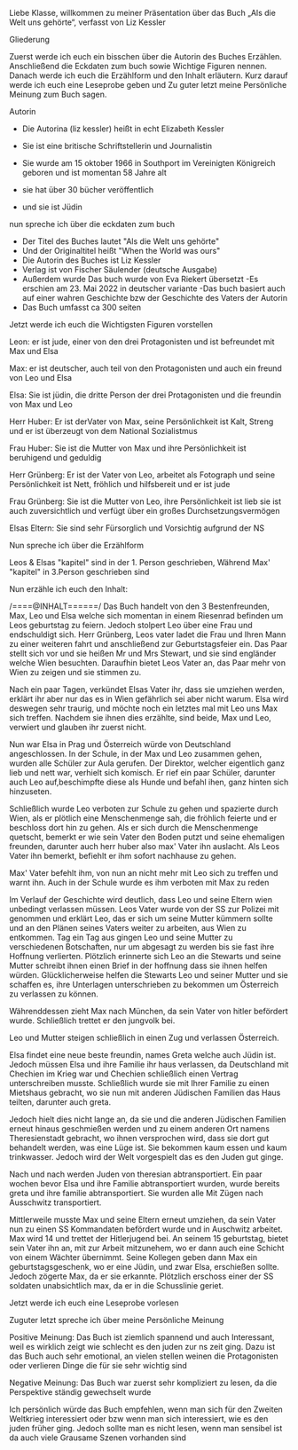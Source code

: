 Liebe Klasse, willkommen zu meiner Präsentation über das Buch 
„Als die Welt uns gehörte“, verfasst von Liz Kessler

Gliederung

Zuerst werde ich euch ein bisschen über die Autorin des Buches
Erzählen. Anschließend die Eckdaten zum buch sowie Wichtige 
Figuren nennen. Danach werde ich euch die Erzählform und den Inhalt
erläutern. Kurz darauf werde ich euch eine Leseprobe geben und 
Zu guter letzt meine Persönliche Meinung zum Buch sagen.

Autorin
- Die Autorina (liz kessler) heißt in echt Elizabeth Kessler
- Sie ist eine britische Schriftstellerin und Journalistin
- Sie wurde  am 15 oktober 1966 in Southport im 
Vereinigten Königreich geboren und ist momentan 58 Jahre alt

- sie hat über 30 bücher veröffentlich
- und sie ist	Jüdin

nun spreche ich über die eckdaten zum buch

- Der Titel des Buches lautet "Als die Welt uns gehörte"
- Und der Originaltitel heißt "When the World was ours"
- Die Autorin des Buches ist Liz Kessler
- Verlag ist von Fischer Säulender (deutsche Ausgabe)
- Außerdem wurde Das buch wurde von Eva Riekert übersetzt
-Es erschien am 23. Mai 2022 in deutscher variante
-Das buch basiert auch  auf einer wahren Geschichte bzw der 
Geschichte des Vaters der Autorin
- Das Buch umfasst ca 300 seiten

Jetzt werde ich euch die Wichtigsten Figuren vorstellen

Leon:
er ist jude, einer von den drei Protagonisten und ist befreundet mit Max 
und Elsa

Max: 
er ist deutscher, auch teil von den Protagonisten und auch ein freund von 
Leo und Elsa

Elsa:
Sie ist jüdin, die dritte Person der drei Protagonisten und die freundin
von Max und Leo


Herr Huber: Er ist derVater von Max, seine Persönlichkeit ist
Kalt, Streng und  er ist überzeugt von dem National Sozialistmus

Frau Huber: Sie ist die Mutter von Max und ihre Persönlichkeit ist beruhigend
und geduldig

Herr Grünberg: Er ist der Vater von Leo, arbeitet als Fotograph und seine 
Persönlichkeit ist Nett, fröhlich und hilfsbereit und er ist jude

Frau Grünberg: Sie ist die Mutter von Leo, ihre Persönlichkeit ist lieb sie ist auch
zuversichtlich und verfügt über ein großes Durchsetzungsvermögen

Elsas Eltern: Sie sind sehr Fürsorglich und Vorsichtig aufgrund der NS

Nun spreche ich über die Erzählform

Leos & Elsas "kapitel" sind in der 1. Person geschrieben, Während 
Max' "kapitel" in 3.Person geschrieben sind


Nun erzähle ich euch den Inhalt:

/====@INHALT======/
Das Buch handelt von den 3 Bestenfreunden, Max, Leo und Elsa welche sich momentan
in einem Riesenrad befinden um Leos geburtstag zu feiern. Jedoch stolpert Leo über
eine Frau und endschuldigt sich. Herr Grünberg, Leos vater ladet die Frau und Ihren Mann
zu einer weiteren fahrt und anschließend zur Geburtstagsfeier ein. Das Paar stellt sich vor
und sie heißen Mr und Mrs Stewart, und sie sind engländer welche Wien besuchten. Daraufhin bietet Leos Vater
an, das Paar mehr von Wien zu zeigen und sie stimmen zu.

Nach ein paar Tagen, verkündet Elsas Vater ihr, dass sie umziehen werden, erklärt ihr aber
nur das es in Wien gefährlich sei aber nicht warum. Elsa wird deswegen sehr traurig, und möchte 
noch ein letztes mal mit Leo uns Max sich treffen. Nachdem sie ihnen dies erzählte, 
sind beide, Max und Leo, verwiert und glauben ihr zuerst nicht.

Nun war Elsa in Prag und Österreich würde von Deutschland angeschlossen. In der 
Schule, in der Max und Leo zusammen gehen, wurden alle Schüler zur Aula gerufen. Der Direktor, welcher
eigentlich ganz lieb und nett war, verhielt sich komisch. Er rief ein paar Schüler, darunter
auch Leo auf,beschimpfte diese als Hunde und befahl ihen, ganz hinten sich hinzuseten.

Schließlich wurde Leo verboten zur Schule zu gehen und spazierte durch Wien, als er plötlich eine Menschenmenge sah, die fröhlich feierte und er beschloss
dort hin zu gehen. Als er sich durch die Menschenmenge quetscht, bemerkt er wie sein Vater den Boden putzt und seine ehemaligen freunden, darunter auch herr huber also max' Vater ihn
auslacht. Als Leos Vater ihn bemerkt, befiehlt er ihm sofort nachhause zu gehen.

Max' Vater befehlt ihm, von nun an nicht mehr mit Leo sich zu treffen und warnt ihn. Auch in der Schule wurde es ihm verboten mit Max zu reden

Im Verlauf der Geschichte wird deutlich, dass Leo und seine Eltern wien unbedingt verlassen müssen. Leos Vater wurde von der SS zur Polizei mit genommen 
und erklärt Leo, das er sich um seine Mutter kümmern sollte und an den Plänen seines Vaters weiter zu arbeiten, aus Wien zu entkommen. Tag ein Tag aus gingen Leo und seine Mutter zu verschiedenen
Botschaften, nur um abgesagt zu werden bis sie fast ihre Hoffnung verlierten. Plötzlich erinnerte sich Leo an die Stewarts und seine Mutter schreibt ihnen einen Brief in der hoffnung dass sie ihnen
helfen würden. Glücklicherweise helfen die Stewarts Leo und seiner Mutter und sie schaffen es, ihre Unterlagen unterschrieben zu bekommen um Österreich zu verlassen zu können. 

Währenddessen zieht Max nach München, da sein Vater von hitler befördert wurde. Schließlich trettet er den jungvolk bei.


Leo und Mutter steigen schließlich in einen Zug und verlassen Österreich.

Elsa findet eine neue beste freundin, names Greta welche auch Jüdin ist. Jedoch müssen Elsa und ihre Familie ihr haus verlassen, da Deutschland mit Chechien im Krieg war und Chechien schließlich einen
Vertrag unterschreiben musste. Schließlich wurde sie mit Ihrer Familie zu einen Mietshaus gebracht, wo sie nun mit anderen Jüdischen Familien das Haus teilten, darunter auch greta.

Jedoch hielt dies nicht lange an, da sie und die anderen Jüdischen Familien erneut hinaus geschmießen werden und zu einem anderen Ort namens Theresienstadt gebracht, wo ihnen versprochen wird,
dass sie dort gut behandelt werden, was eine Lüge ist. Sie bekommen kaum essen und kaum trinkwasser. Jedoch wird der Welt vorgespielt das es den Juden gut ginge.

Nach und nach werden Juden von theresian abtransportiert. Ein paar wochen bevor Elsa und ihre Familie abtransportiert wurden, wurde bereits greta und ihre familie abtransportiert.
Sie wurden alle Mit Zügen nach Ausschwitz transportiert.

Mittlerweile musste Max und seine Eltern erneut umziehen, da sein Vater nun zu einen SS Kommandaten befördert wurde und in Auschwitz arbeitet. Max wird 14 und trettet der Hitlerjugend bei.
An seinem 15 geburtstag, bietet sein Vater ihn an, mit zur Arbeit mitzunehem, wo er dann auch eine Schicht von einem Wächter übernimmt. Seine Kollegen geben dann Max ein geburtstagsgeschenk, 
wo er eine Jüdin, und zwar Elsa, erschießen sollte. Jedoch zögerte Max, da er sie erkannte. Plötzlich erschoss einer der SS soldaten unabsichtlich max, da er in die Schusslinie geriet.



Jetzt werde ich euch eine Leseprobe vorlesen



Zuguter letzt spreche ich über meine Persönliche Meinung

Positive Meinung: Das Buch ist ziemlich spannend und auch Interessant,
weil es wirklich zeigt wie schlecht es den juden zur ns zeit ging. Dazu
ist das Buch auch sehr emotional, an vielen stellen weinen die Protagonisten
oder verlieren Dinge die für sie sehr wichtig sind


Negative Meinung: Das Buch war zuerst sehr kompliziert zu lesen, da die 
Perspektive ständig gewechselt wurde

Ich persönlich würde das Buch empfehlen, wenn man sich für den Zweiten
Weltkrieg interessiert oder bzw wenn man sich interessiert, wie es den juden
früher ging. Jedoch sollte man es nicht lesen, wenn man sensibel ist
da auch viele Grausame Szenen vorhanden sind
